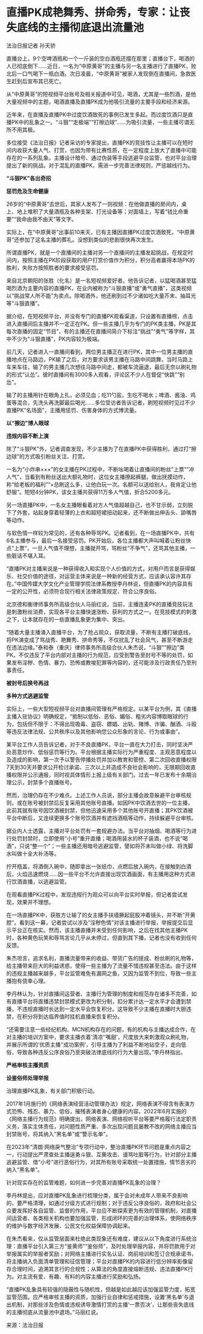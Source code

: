 

# 直播PK成艳舞秀、拼命秀，专家：让丧失底线的主播彻底退出流量池

法治日报记者 孙天骄

直播台上，9个空啤酒瓶和一个一斤装的空白酒瓶还摆在那里；直播台下，喝酒的人已彻底倒下……近日，一名为“中原黄哥”的主播与另一名主播进行了直播PK，败北后一口气喝下一瓶白酒。次日凌晨，“中原黄哥”被家人发现倒在直播间，急救医生赶到后宣布其已死亡。

从“中原黄哥”的短视频平台账号及相关报道中可见，喝酒，尤其是一些烈酒，是他大量视频中的主题，喝酒直播及直播PK成为他吸引流量的主要手段和经济来源。

近年来，在直播及直播PK中过度饮酒致死的事例已发生多起。而过度饮酒只是直播PK中的乱象之一。“斗狠”“走极端”“打擦边球”……为吸引流量，一些主播可谓无所不用其极。

多位接受《法治日报》记者采访的专家提出，直播PK的竞技性让主播可以在短时间内收获大量人气、打赏，也因为带有比赛性质，在一定程度上放大了直播中可能存在的一系列乱象。主播设计暗号、通过伪装等手段逃避平台监管，也对平台治理提出了新的挑战。对于混乱的直播PK，需进一步完善法律规则，严惩越线行为。

**“斗狠PK”各出奇招**

**惩罚危及生命健康**

26岁的“中原黄哥”去世后，其家人发布了一则视频：在他做直播的房间内，桌上、地上堆积了大量酒瓶及各种支架、打光设备等；对面墙上，写着“钱比命重要”“我命由我不由天”等文字。

实际上，在“中原黄哥”出事前10来天，已有主播因直播PK过度饮酒致死，“中原黄哥”还参加了这名主播的葬礼。没想到类似的悲剧很快再次发生。

所谓直播PK，就是一个直播间的主播对另一个直播间的主播发起挑战，在规定时间内，按照主播在PK阶段获取的用户打赏价值作为积分，积分高者赢得本场PK的胜利，失败方按照胜者的要求接受惩罚。

来自北京朝阳的张胜（化名）是一名短视频爱好者。他告诉记者，以猛喝酒甚至猛喝烈酒为主要内容的直播PK，在业内被称为“斗狠直播”或“勇气直播”，这类视频以“挑战常人所不能”为卖点。除喝酒外，他还刷到过不少诸如吃大量芥末、抽耳光等“斗狠直播”。

据介绍，在短视频平台，并没有专门的直播PK观看渠道，只设置有直播榜，点击进入直播间后主播并不一定正在PK。但一些主播几乎为专门的PK类主播，PK是其每次直播的固定“节目”，有的主播还在直播间简介下标注“挑战”“勇气”等字样，其中不少为“斗狠直播”，PK内容较为极端。

前几天，记者进入一直播间看到，两位男主播正在进行PK，其中一位男主播的直播地点在马路边，PK输了之后，对方要求该男主播在马路中间跳舞，当时马路上车来车往，输了的男主播几次想往马路中间走，都被车流逼退，最后无奈以刷礼物的形式“认怂”。彼时直播间有3000多人观看，评论区不少人在督促“快跳”“别怂”。

输了的主播用针在眼角上扎，必须见血；吃11勺盐，生吃不喝水；啤酒、酱油、鸡蛋等混合，先洗头再洗脚最后喝光……多位受访者告诉记者，刷短视频时见过不少直播PK“名场面”，主播用惩罚、伤害身体的方式博流量。

**以“擦边”博人眼球**

**违规内容不断上演**

除了“斗狠PK”外，记者调查发现，不少主播为了在直播PK中获得胜利，通过打“擦边球”的方式吸引粉丝关注、打赏。

一名为“小炸串×××”的女主播在PK过程中，不断吆喝着让直播间的粉丝“上票”“冲人气”，当看到有粉丝送出大额礼物时，这位女主播撩起裤腿，做出抚摸动作，称“给老板的福利”“×总刷这么多，让他白玩一次。名额可以送给别人，我肯定让他舒服”。短短4分钟PK，该女主播共获得11万多人气值，折合5200多元。

另一场直播PK中，一名女主播眼看着对方人气值超越自己，也不甘示弱，立刻脱下了外套，站起身穿着轻薄的上衣和超短裙扭动起来，还不断做出伸舌头、舔嘴唇等动作。

与软色情一样较为常见的，还有各种辱骂PK。记者看到，在一场直播PK中，共有6名主播参与，最后一名接受惩罚。PK开始后，各位主播都大声叫喊着让粉丝快点“上票”，一旦人气值不理想，主播就开骂，骂粉丝“不争气”，还骂其他主播，一些脏话不堪入耳。

“直播PK对主播来说是一种获得收入和实现个人价值的方式，对用户而言是获得娱乐、社交价值的途径，对运营主体来说是一种新的经营方式，应该承认容许其存在。”中国传媒大学文化产业管理学院法律系教授李丹林说，但直播PK的内容具有一定的公开性，必须符合现行相关法律政策规定、符合公序良俗。

北京德和衡律师事务所高级合伙人马丽红说，当前，主播连麦PK的直播竞技玩法是刺激粉丝消费，实现各平台主播快速涨粉、获利的方式之一。在竞技模式的刺激之下，让本就存在的一些直播乱象更为集中、突出。

“随着大量主播涌入直播平台，为了抢占观众，获取流量，不断有主播打破底线，将PK演变成了骂战秀、艳舞秀、拼命秀等，不仅扰乱了社会风气，甚至不断游走在违法边缘。”泰和泰（重庆）律师事务所高级合伙人朱杰说，“斗狠”“擦边”类PK，不仅违反了平台内部对主播的行为规范，应受到警告至封号不等的处罚，如果发布淫秽、色情、暴力、恐怖或教唆犯罪等内容的，还可能涉及行政责任乃至刑事责任。

**被封号后换号再战**

**多种方式逃避监管**

实际上，一些大型短视频平台对直播间管理有严格规定。以某平台为例，其《直播主播入驻协议》明确规定，“抵制以低俗、恶俗、媚俗、粗劣内容博取眼球的行为，包括但不限于：不得出现吸毒、盗窃、嫖娼、出轨、赌博、诈骗、酗酒、斗殴等违反法律法规、公共秩序以及其他影响您公众形象的言论、行为或事由”。

某平台工作人员告诉记者，对于不良直播PK，平台一直在大力打击，同时坚决严处恶意炒作、低俗惩罚等行为。平台根据主播实际行为严重程度、主观恶意程度以及造成的影响，第一次予以警告停播处罚并加以教育和管控、第二次回收直播权限7天到30天并要求公开检讨承诺、三次以上并造成不良社会影响的，无限期回收直播权限并公示通报，同时视具体情形上报上级有关部门。过去一年已发布十余期治理公示，封禁多个直播账号。

然而，治理仍存在不少难点。上述工作人员说，部分主播会故意躲避平台审核规则，或在账号被封禁后反复采用其他账号直播。如因PK中饮酒去世的一位主播，此前其就有账号因饮酒被封禁，但他迅速采用多个其他账号开直播；其PK饮酒被平台中断后，又连续更换多个账号饮酒并有遮挡酒瓶等动作，持续躲避平台审核。

据业内人士透露，主播对平台处罚有一套规避办法。当平台对抽烟、喝酒等行为进行处罚封禁时，立即使用“小号”重开直播；喝酒用装水的杯子装酒，也不说“喝酒”，只说“整一个”；一些主播还用暗号逃避监管，譬如将芥末叫做小绿、将洗脚水叫做十全大补汤等。

拧开瓶盖，将酒倒入碗中，随即拿出一张纸巾，点燃后放入碗内，在接触到白酒后，火焰迅速燃烧……因一些平台不允许直接出现饮酒画面，有主播用这种方式进行饮酒直播，以逃避监管。

在观看直播PK过程中，发现违规行为观众可以向平台实时举报，但记者尝试发现，效果并不理想。

在一场直播PK中，获胜方让输了的女主播手扶墙撅起屁股冲着镜头，并不断“开黄腔”。看到这一幕，记者尝试以涉及“淫秽色情”对该主播进行举报，举报提交后显示平台正在核实。然而，该主播直播并未受到任何影响，之后在找其他主播PK时，各种黄色玩笑和辱骂言论几乎从未停过，但直到其下播，记者也没有收到任何反馈。

朱杰坦言，追求名利，直播流量带来的收益、带货广告的提成、粉丝刷的礼物等，给主播带来巨大的利益诱惑，使得一些主播为了流量不惜违规甚至违法。由于这样的违规主播越来越多，平台监管难免有漏网之鱼，又因为监管不到位，导致一些主播抱有侥幸心理。

李丹林认为，针对直播间运营者、主播行为管理的制度和规范存在诸多不完善，如有直播平台将直播违禁封禁模式更改为积分制，扣分累计达一定水平才会遭到禁播，不违规直播时长达到一定水平会恢复积分。这导致不少主播在直播时大胆违禁，在积分将到达临界值时挂机直播来恢复积分。

“还需要注意一些经纪机构、MCN机构存在的问题，有的机构与主播达成合作，在对主播的培训方案中，要求主播衣着‘清凉’‘嘴甜’，尺度放大来刺激观众刷礼物，并展示所谓的‘优质主播’‘成功案例’，引导主播为了利益不断地钻空子，走向低俗，导致各种违反公序良俗乃至突破法律底线的行为大量出现。”李丹林指出。

**严格审核主播资质**

**设鉴俗师处理举报**

治理直播PK乱象，有关部门积极行动。

2017年1月施行的《网络表演经营活动管理办法》规定，网络表演不得含有表演方式恐怖、残忍、暴力、低俗，摧残表演者身心健康的内容。2022年6月实施的《网络主播行为规范》明确提出，网络表演、网络视听平台等要严格履行法定职责义务，落实主体责任，对问题性质严重、多次出现问题且屡教不改的网络主播应当封禁账号，将其纳入“黑名单”或“警示名单”。

在2023年“清朗·网络戾气整治”专项行动中，整治直播PK环节问题是重点内容之一，行动提出严肃查处主播逞勇斗狠、互撕攻击、谩骂吐脏等行为，针对部分主播逃避监管、借“小号”进行恶俗行为，对其所有账号采取统一处置措施，情节恶劣的纳入“黑名单”。

针对现实存在的监管难题，如何进一步完善对直播PK乱象的治理？

李丹林提出，应对直播PK乱象进行梳理分类，属于会对未成年人带来不良影响的，要严格清理，如通过分级方式进行规制；对于违反公序良俗的，政府和社会公众要发挥好各自监管、监督的作用，平台应不断探索更为有效的管理机制，对直播间运营者、各类相关机构也要加强监管，形成闭环的完善的治理体系，使网络秩序的维护与数字经济发展、公民文化权益保障协调起来。

在朱杰看来，仅从监管层面来杜绝此类现象还有难度，建议从以下角度进行系统治理：直播平台引入第三方“鉴黄师”“鉴俗师”，及时处理举报内容，并将罚款用于对举报属实的举报者奖励；对网络主播进行实名认证、岗前培训和签订合规承诺书，将主播纳入负面清单管理和征信管理；平台对直播PK的内容进行低分辨率影像留存合理时间，追溯其言行的合规性；从算法的角度直接熔断违规、违法直播PK行为。对主流有爱、有趣、有料的内容主播进行奖励和弘扬。

“直播PK乱象具有较强的隐蔽性与随机性，但越是如此越应该加强监管力度，拓宽监管范围。应严格审核主播的资质，加强行业自律和惩戒措施，设置‘黑名单’与退出机制，对那些涉及色情或违规诱导激情打赏的主播‘一票否决’，让那些丧失底线的主播彻底从流量池中退场。”马丽红说。

来源：法治日报

